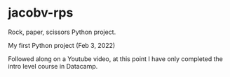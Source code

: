 # jacobv-rps
Rock, paper, scissors Python project.

My first Python project (Feb 3, 2022)

Followed along on a Youtube video, at this point I have only completed the intro level course in Datacamp.
